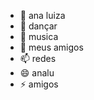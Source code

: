 - 👋 ana luiza
- 👀 dançar
- 🌱 musica
- 💞️ meus amigos
- 📫 redes
- 😄 analu
- ⚡ amigos

<!---
analuiza54/analuiza54 is a ✨ special ✨ repository because its `README.md` (this file) appears on your GitHub profile.
You can click the Preview link to take a look at your changes.
--->
